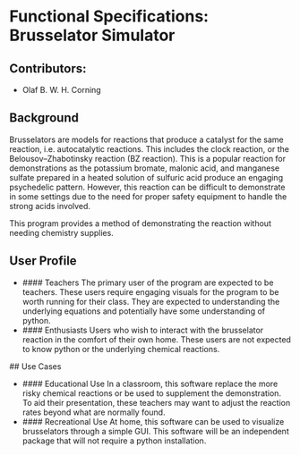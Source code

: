 # Functional Specifications: Brusselator Simulator

## Contributors:
<ul>
  <li>Olaf B. W. H. Corning</li>
</ul>

## Background
  Brusselators are models for reactions that produce a catalyst for the same reaction, i.e. autocatalytic reactions. This includes the clock reaction, or the Belousov–Zhabotinsky reaction (BZ reaction). 
  This is a popular reaction for demonstrations as the potassium bromate, malonic acid, and manganese sulfate prepared in a heated solution of sulfuric acid produce an engaging psychedelic pattern. 
  However, this reaction can be difficult to demonstrate in some settings due to the need for proper safety equipment to handle the strong acids involved. 

  This program provides a method of demonstrating the reaction without needing chemistry supplies. 
## User Profile
<ul>
  <li> #### Teachers
    The primary user of the program are expected to be teachers. These users require engaging visuals for the program to be worth running for their class. They are expected to understanding the underlying equations and potentially have some understanding of python. 
  </li>
  <li>
    #### Enthusiasts
    Users who wish to interact with the brusselator reaction in the comfort of their own home. These users are not expected to know python or the underlying chemical reactions. 
  </li>
</ul>
## Use Cases
<ul>
  <li>
    #### Educational Use
    In a classroom, this software replace the more risky chemical reactions or be used to supplement the demonstration. To aid their presentation, these teachers may want to adjust the reaction rates beyond what are normally found.
  </li>
  <li>
    #### Recreational Use
    At home, this software can be used to visualize brusselators through a simple GUI. This software will be an independent package that will not require a python installation. 
  </li>
</ul>
